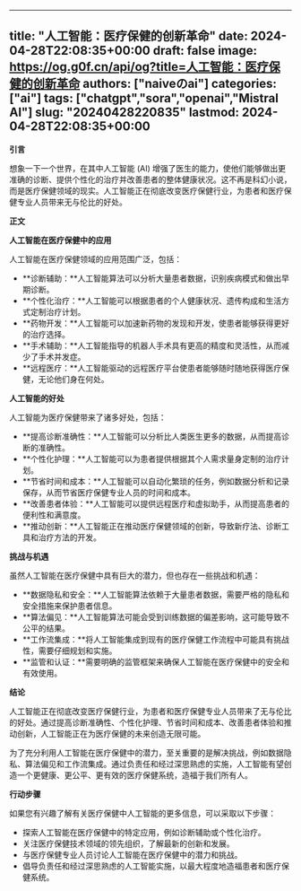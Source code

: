 
---
title: "人工智能：医疗保健的创新革命"
date: 2024-04-28T22:08:35+00:00
draft: false
image: https://og.g0f.cn/api/og?title=人工智能：医疗保健的创新革命
authors: ["naiveのai"]
categories: ["ai"]
tags: ["chatgpt","sora","openai","Mistral AI"]
slug: "20240428220835"
lastmod: 2024-04-28T22:08:35+00:00
---
**引言**

想象一下一个世界，在其中人工智能 (AI) 增强了医生的能力，使他们能够做出更准确的诊断、提供个性化的治疗并改善患者的整体健康状况。这不再是科幻小说，而是医疗保健领域的现实。人工智能正在彻底改变医疗保健行业，为患者和医疗保健专业人员带来无与伦比的好处。

**正文**

**人工智能在医疗保健中的应用**

人工智能在医疗保健领域的应用范围广泛，包括：

- **诊断辅助：**人工智能算法可以分析大量患者数据，识别疾病模式和做出早期诊断。
- **个性化治疗：**人工智能可以根据患者的个人健康状况、遗传构成和生活方式定制治疗计划。
- **药物开发：**人工智能可以加速新药物的发现和开发，使患者能够获得更好的治疗选择。
- **手术辅助：**人工智能指导的机器人手术具有更高的精度和灵活性，从而减少了手术并发症。
- **远程医疗：**人工智能驱动的远程医疗平台使患者能够随时随地获得医疗保健，无论他们身在何处。

**人工智能的好处**

人工智能为医疗保健带来了诸多好处，包括：

- **提高诊断准确性：**人工智能可以分析比人类医生更多的数据，从而提高诊断的准确性。
- **个性化护理：**人工智能可以为患者提供根据其个人需求量身定制的治疗计划。
- **节省时间和成本：**人工智能可以自动化繁琐的任务，例如数据分析和记录保存，从而节省医疗保健专业人员的时间和成本。
- **改善患者体验：**人工智能可以提供远程医疗和虚拟助手，从而提高患者的便利性和满意度。
- **推动创新：**人工智能正在推动医疗保健领域的创新，导致新疗法、诊断工具和治疗方法的开发。

**挑战与机遇**

虽然人工智能在医疗保健中具有巨大的潜力，但也存在一些挑战和机遇：

- **数据隐私和安全：**人工智能算法依赖于大量患者数据，需要严格的隐私和安全措施来保护患者信息。
- **算法偏见：**人工智能算法可能会受到训练数据的偏差影响，这可能导致不公平的结果。
- **工作流集成：**将人工智能集成到现有的医疗保健工作流程中可能具有挑战性，需要仔细规划和实施。
- **监管和认证：**需要明确的监管框架来确保人工智能在医疗保健中的安全和有效使用。

**结论**

人工智能正在彻底改变医疗保健行业，为患者和医疗保健专业人员带来了无与伦比的好处。通过提高诊断准确性、个性化护理、节省时间和成本、改善患者体验和推动创新，人工智能正在为医疗保健的未来创造无限可能。

为了充分利用人工智能在医疗保健中的潜力，至关重要的是解决挑战，例如数据隐私、算法偏见和工作流集成。通过负责任和经过深思熟虑的实施，人工智能有望创造一个更健康、更公平、更有效的医疗保健系统，造福于我们所有人。

**行动步骤**

如果您有兴趣了解有关医疗保健中人工智能的更多信息，可以采取以下步骤：

- 探索人工智能在医疗保健中的特定应用，例如诊断辅助或个性化治疗。
- 关注医疗保健技术领域的领先组织，了解最新的创新和发展。
- 与医疗保健专业人员讨论人工智能在医疗保健中的潜力和挑战。
- 倡导负责任和经过深思熟虑的人工智能实施，以最大程度地造福患者和医疗保健系统。
